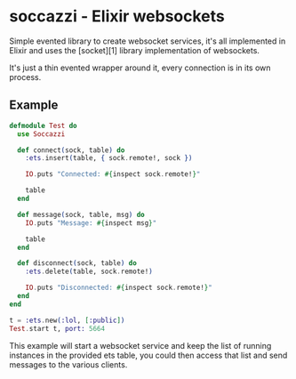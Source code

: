 soccazzi - Elixir websockets
============================
Simple evented library to create websocket services, it's all implemented
in Elixir and uses the [socket][1] library implementation of websockets.

It's just a thin evented wrapper around it, every connection is in its own
process.

Example
-------

```elixir
defmodule Test do
  use Soccazzi

  def connect(sock, table) do
    :ets.insert(table, { sock.remote!, sock })

    IO.puts "Connected: #{inspect sock.remote!}"

    table
  end

  def message(sock, table, msg) do
    IO.puts "Message: #{inspect msg}"

    table
  end

  def disconnect(sock, table) do
    :ets.delete(table, sock.remote!)

    IO.puts "Disconnected: #{inspect sock.remote!}"
  end
end

t = :ets.new(:lol, [:public])
Test.start t, port: 5664
```

This example will start a websocket service and keep the list of running
instances in the provided ets table, you could then access that list and send
messages to the various clients.
